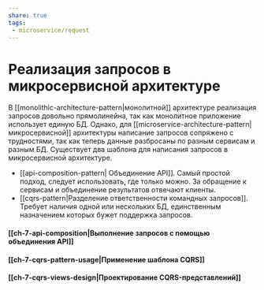 ```yaml
---
share: true
tags:
 - microservice/request
---
```

# Реализация запросов в микросервисной архитектуре
В [[monolithic-architecture-pattern|монолитной]] архитектуре реализация запросов довольно прямолинейна, так как монолитное приложение использует единую БД. Однако, для [[microservice-architecture-pattern|микросервисной]] архитектуры написание запросов сопряжено с трудностями, так как теперь данные разбросаны по разным сервисам и разным БД.
Существует два шаблона для написания запросов в микросервисной архитектуре.
- [[api-composition-pattern| Объединение API]]. Самый простой подход, следует использовать, где только можно. За обращение к сервисам и объединение результатов отвечают клиенты.
- [[cqrs-pattern|Разделение ответственности командных запросов]]. Требует наличия одной или нескольких БД, единственным назначением которых бужет поддержка запросов.

#### [[ch-7-api-composition|Выполнение запросов с помощью объединения API]]
#### [[ch-7-cqrs-pattern-usage|Применение шаблона CQRS]]
#### [[ch-7-cqrs-views-design|Проектирование CQRS-представлений]]

